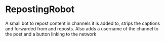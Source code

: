 # RepostingRobot


A small bot to repost content in channels it is added to, strips the captions and forwarded from and reposts. 
Also adds a username of the channel to the post and a button linking to the network
